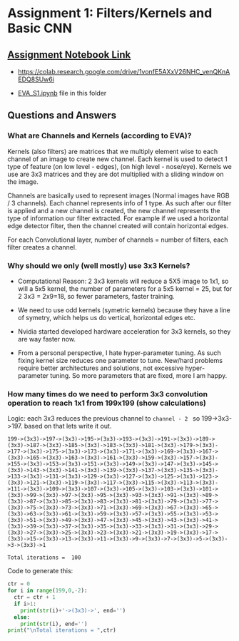 # Assignment 1: Filters/Kernels and Basic CNN

## [Assignment Notebook Link](https://colab.research.google.com/drive/1vonfE5AXxV26NHC_venQKnAEDQ8SUw6i)

- https://colab.research.google.com/drive/1vonfE5AXxV26NHC_venQKnAEDQ8SUw6i

- [EVA_S1.ipynb](https://github.com/faizanahemad/eva/blob/master/assignment-1/EVA_S1.ipynb) file in this folder

## Questions and Answers 

### What are Channels and Kernels (according to EVA)?

Kernels (also filters) are matrices that we multiply element wise to each channel of an image to create new channel. Each kernel is used to detect 1 type of feature (on low level - edges), (on high level - nose/eye). Kernels we use are 3x3 matrices and they are dot multiplied with a sliding window on the image.

Channels are basically used to represent images (Normal images have RGB / 3 channels). Each channel represents info of 1 type. As such after our filter is applied and a new channel is created, the new channel represents the type of information our filter extracted. For example if we used a horizontal edge detector filter, then the channel created will contain horizontal edges.

For each Convolutional layer, number of channels = number of filters, each filter creates a channel.

### Why should we only (well mostly) use 3x3 Kernels?

- Computational Reason: 2 3x3 kernels will reduce a 5X5 image to 1x1, so will a 5x5 kernel, the number of parameters for a 5x5 kernel = 25, but for 2 3x3 = 2x9=18, so fewer parameters, faster training.

- We need to use odd kernels (symetric kernels) because they have a line of symetry, which helps us do vertical, horizontal edges etc.

- Nvidia started developed hardware acceleration for 3x3 kernels, so they are way faster now.

- From a personal perspective, I hate hyper-parameter tuning. As such fixing kernel size reduces one parameter to tune. New/hard problems require better architectures and solutions, not excessive hyper-parameter tuning. So more parameters that are fixed, more I am happy.

### How many times do we need to perform 3x3 convolution operation to reach 1x1 from 199x199 (show calculations)

Logic: each 3x3 reduces the previous channel to `channel - 2 ` so 199->3x3->197. based on that lets write it out.

```
199->(3x3)->197->(3x3)->195->(3x3)->193->(3x3)->191->(3x3)->189->(3x3)->187->(3x3)->185->(3x3)->183->(3x3)->181->(3x3)->179->(3x3)->177->(3x3)->175->(3x3)->173->(3x3)->171->(3x3)->169->(3x3)->167->(3x3)->165->(3x3)->163->(3x3)->161->(3x3)->159->(3x3)->157->(3x3)->155->(3x3)->153->(3x3)->151->(3x3)->149->(3x3)->147->(3x3)->145->(3x3)->143->(3x3)->141->(3x3)->139->(3x3)->137->(3x3)->135->(3x3)->133->(3x3)->131->(3x3)->129->(3x3)->127->(3x3)->125->(3x3)->123->(3x3)->121->(3x3)->119->(3x3)->117->(3x3)->115->(3x3)->113->(3x3)->111->(3x3)->109->(3x3)->107->(3x3)->105->(3x3)->103->(3x3)->101->(3x3)->99->(3x3)->97->(3x3)->95->(3x3)->93->(3x3)->91->(3x3)->89->(3x3)->87->(3x3)->85->(3x3)->83->(3x3)->81->(3x3)->79->(3x3)->77->(3x3)->75->(3x3)->73->(3x3)->71->(3x3)->69->(3x3)->67->(3x3)->65->(3x3)->63->(3x3)->61->(3x3)->59->(3x3)->57->(3x3)->55->(3x3)->53->(3x3)->51->(3x3)->49->(3x3)->47->(3x3)->45->(3x3)->43->(3x3)->41->(3x3)->39->(3x3)->37->(3x3)->35->(3x3)->33->(3x3)->31->(3x3)->29->(3x3)->27->(3x3)->25->(3x3)->23->(3x3)->21->(3x3)->19->(3x3)->17->(3x3)->15->(3x3)->13->(3x3)->11->(3x3)->9->(3x3)->7->(3x3)->5->(3x3)->3->(3x3)->1

Total iterations =  100
```

Code to generate this:

```python
ctr = 0
for i in range(199,0,-2):
  ctr = ctr + 1
  if i>1:
    print(str(i)+'->(3x3)->', end='')
  else:
    print(str(i), end='')  
print("\nTotal iterations = ",ctr)
```
